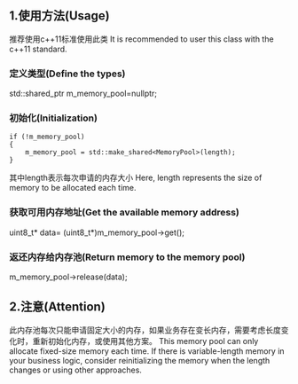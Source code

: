 ## 1.使用方法(Usage)
推荐使用c++11标准使用此类
It is recommended to user this class with the c++11 standard.
### 定义类型(Define the types)
std::shared_ptr<MemoryPool> m_memory_pool=nullptr;
### 初始化(Initialization)
	if (!m_memory_pool)
	{
		m_memory_pool = std::make_shared<MemoryPool>(length);
	}
其中length表示每次申请的内存大小
Here, length represents the size of memory to be allocated each time.
### 获取可用内存地址(Get the available memory address)
 uint8_t* data= (uint8_t*)m_memory_pool->get();
### 返还内存给内存池(Return memory to the memory pool)
m_memory_pool->release(data);
## 2.注意(Attention)
此内存池每次只能申请固定大小的内存，如果业务存在变长内存，需要考虑长度变化时，重新初始化内存，或使用其他方案。
This memory pool can only allocate fixed-size memory each time. If there is variable-length memory in your business logic, consider reinitializing the memory when the length changes or using other approaches.


### 


